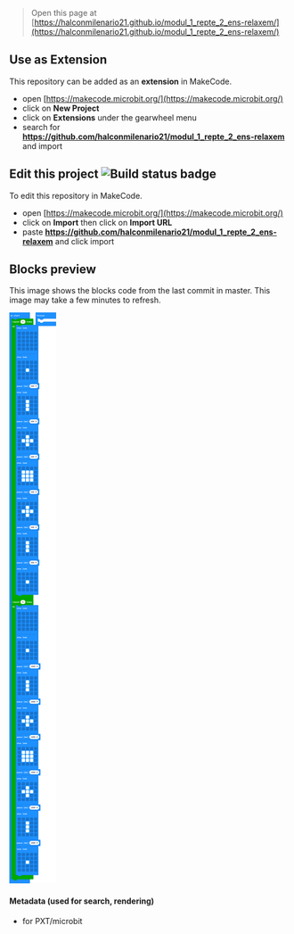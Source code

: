 
> Open this page at [https://halconmilenario21.github.io/modul_1_repte_2_ens-relaxem/](https://halconmilenario21.github.io/modul_1_repte_2_ens-relaxem/)

## Use as Extension

This repository can be added as an **extension** in MakeCode.

* open [https://makecode.microbit.org/](https://makecode.microbit.org/)
* click on **New Project**
* click on **Extensions** under the gearwheel menu
* search for **https://github.com/halconmilenario21/modul_1_repte_2_ens-relaxem** and import

## Edit this project ![Build status badge](https://github.com/halconmilenario21/modul_1_repte_2_ens-relaxem/workflows/MakeCode/badge.svg)

To edit this repository in MakeCode.

* open [https://makecode.microbit.org/](https://makecode.microbit.org/)
* click on **Import** then click on **Import URL**
* paste **https://github.com/halconmilenario21/modul_1_repte_2_ens-relaxem** and click import

## Blocks preview

This image shows the blocks code from the last commit in master.
This image may take a few minutes to refresh.

![A rendered view of the blocks](https://github.com/halconmilenario21/modul_1_repte_2_ens-relaxem/raw/master/.github/makecode/blocks.png)

#### Metadata (used for search, rendering)

* for PXT/microbit
<script src="https://makecode.com/gh-pages-embed.js"></script><script>makeCodeRender("{{ site.makecode.home_url }}", "{{ site.github.owner_name }}/{{ site.github.repository_name }}");</script>
